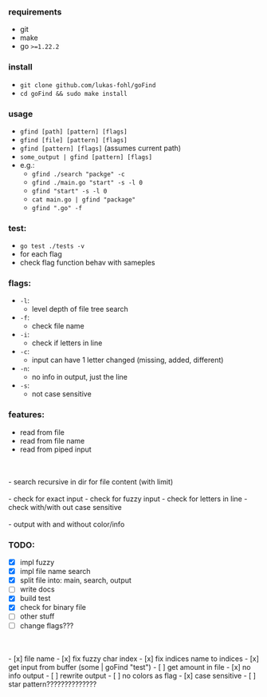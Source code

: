 ### requirements
 - git
 - make
 - go `>=1.22.2`

### install
 - `git clone github.com/lukas-fohl/goFind`
 - `cd goFind && sudo make install`

### usage
 - `gfind [path] [pattern] [flags]`
 - `gfind [file] [pattern] [flags]`
 - `gfind [pattern] [flags]` (assumes current path)
 - `some_output | gfind [pattern] [flags]`
 - e.g.:
   - `gfind ./search "packge" -c`
   - `gfind ./main.go "start" -s -l 0`
   - `gfind "start" -s -l 0`
   - `cat main.go | gfind "package"`
   - `gfind ".go" -f`

### test:
 - `go test ./tests -v`
 - for each flag
 - check flag function behav with sameples

### flags:
  - `-l`:
    - level depth of file tree search
  - `-f`:
    - check file name
  - `-i`:
    - check if letters in line
  - `-c`:
    - input can have 1 letter changed (missing, added, different)
  - `-n`:
    - no info in output, just the line
  - `-s`:
    - not case sensitive

### features:
  - read from file
  - read from file name
  - read from piped input
</br>
</br>
  - search recursive in dir for file content (with limit)
</br>
</br>
  - check for exact input
  - check for fuzzy input
  - check for letters in line
  - check with/with out case sensitive
</br>
</br>
  - output with and without color/info

### TODO:
 - [x] impl fuzzy
 - [x] impl file name search
 - [x] split file into: main, search, output
 - [ ] write docs
 - [x] build test
 - [x] check for binary file
 - [ ] other stuff
 - [ ] change flags???
</br>
</br>
 - [x] file name 
 - [x] fix fuzzy char index
 - [x] fix indices name to indices
 - [x] get input from buffer (some | goFind "test")
 - [ ] get amount in file
 - [x] no info output
 - [ ] rewrite output
 - [ ] no colors as flag
 - [x] case sensitive
 - [ ] star pattern??????????????